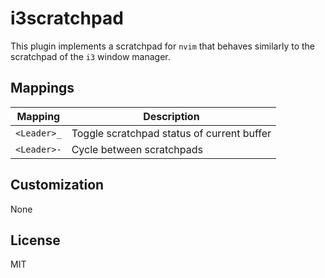# i3scratchpad

This plugin implements a scratchpad for `nvim` that behaves similarly to the scratchpad of the `i3` window manager. 

## Mappings

| Mapping     | Description                                |
| ----------- | ------------------------------------------ |
| `<Leader>_` | Toggle scratchpad status of current buffer |
| `<Leader>-` | Cycle between scratchpads                  |

## Customization

None

## License

MIT

